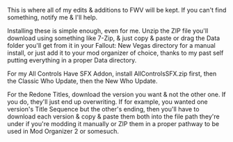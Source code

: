 This is where all of my edits & additions to FWV will be kept. If you can't find something, notify me & I'll help.

Installing these is simple enough, even for me. Unzip the ZIP file you'll download using something like 7-Zip, & just copy & paste or drag the Data folder you'll get from it in your Fallout: New Vegas directory for a manual install, or just add it to your mod organizer of choice, thanks to my past self putting everything in a proper Data directory.

For my All Controls Have SFX Addon, install AllControlsSFX.zip first, then the Classic Who Update, then the New Who Update.

For the Redone Titles, download the version you want & not the other one. If you do, they'll just end up overwriting. If for example, you wanted one version's Title Sequence but the other's ending, then you'll have to download each version & copy & paste them both into the file path they're under if you're modding it manually or ZIP them in a proper pathway to be used in Mod Organizer 2 or somesuch.
